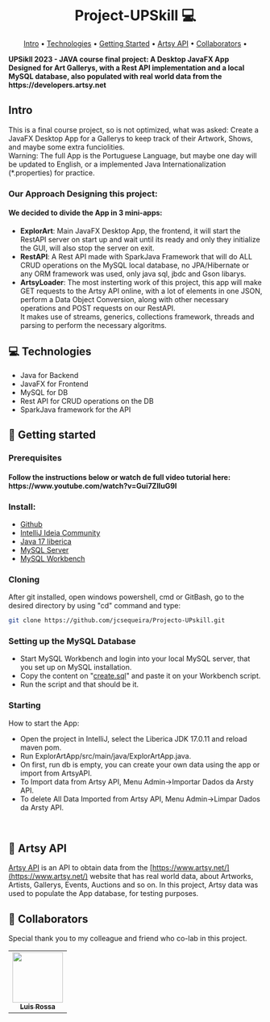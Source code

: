 <h1 align="center" style="font-weight: bold;">Project-UPSkill 💻</h1>

<p align="center">
 <a href="#intro">Intro</a> • 
 <a href="#tech">Technologies</a> • 
 <a href="#started">Getting Started</a> • 
 <a href="#artsy">Artsy API</a> •
 <a href="#colab">Collaborators</a> •
</p>

<p align="left">
    <b>UPSikll 2023 - JAVA course final project: A Desktop JavaFX App Designed for Art Gallerys, with a Rest API implementation and a local MySQL database, also populated with real world data from the https://developers.artsy.net </b>
</p>

<h2 id="intro">Intro</h2>

This is a final course project, so is not optimized, what was asked:
Create a JavaFX Desktop App for a Gallerys to keep track of their Artwork, Shows, and maybe some extra funciolities.<br>
Warning: The full App is the Portuguese Language, but maybe one day will be updated to English, or a implemented Java Internationalization (*.properties) for practice.
<br>
<h3>Our Approach Designing this project:</h3>
<h4>We decided to divide the App in 3 mini-apps:</h4>


- **ExplorArt**: Main JavaFX Desktop App, the frontend, it will start the RestAPI server on start up and wait until its ready and only they initialize the GUI, will also stop the server on exit.
- **RestAPI**: A Rest API made with SparkJava Framework that will do ALL CRUD operations on the MySQL local database, no JPA/Hibernate or any ORM framework was used, only java sql, jbdc and Gson libarys.
- **ArtsyLoader**: The most insterting work of this project, this app will make GET requests to the Artsy API online, with a lot of elements in one JSON, perform a Data Object Conversion, along with other necessary operations and POST requests on our RestAPI.<br>
 It makes use of streams, generics, collections framework, threads and parsing to perform the necessary algoritms. 



<h2 id="technologies">💻 Technologies</h2>

- Java for Backend
- JavaFX for Frontend
- MySQL for DB
- Rest API for CRUD operations on the DB
- SparkJava framework for the API

<h2 id="started">🚀 Getting started</h2>


<h3>Prerequisites</h3>

<h4>Follow the instructions below or watch de full video tutorial here: <br> 
 https://www.youtube.com/watch?v=Gui7ZIIuG9I</h4>

<h3>Install:</h3>

- [Github](https://github.com/git-guides/install-git)
- [IntelliJ Ideia Community](https://www.jetbrains.com/idea/download/download-thanks.html?platform=windows&code=IIC)
- [Java 17 liberica](https://bell-sw.com/pages/downloads/#jdk-17-lts)
- [MySQL Server](https://dev.mysql.com/downloads/installer/)
- [MySQL Workbench](https://dev.mysql.com/downloads/workbench/)
  
  
<h3>Cloning</h3>

After git installed, open windows powershell, cmd or GitBash, go to the desired directory by using "cd" command and type:

```bash
git clone https://github.com/jcsequeira/Projecto-UPskill.git
```

<h3>Setting up the MySQL Database</h2>

- Start MySQL Workbench and login into your local MySQL server, that you set up on MySQL installation.
- Copy the content on "[create.sql](https://github.com/jcsequeira/Projecto-UPskill/blob/master/create.sql)" and paste it on your Workbench script.
- Run the script and that should be it.


<h3>Starting</h3>

How to start the App:

- Open the project in IntelliJ, select the Liberica JDK 17.0.11 and reload maven pom.
- Run ExplorArtApp/src/main/java/ExplorArtApp.java.
- On first, run db is empty, you can create your own data using the app or import from ArtsyAPI.
- To Import data from Artsy API, Menu Admin->Importar Dados da Arsty API.
- To delete All Data Imported from Artsy API, Menu Admin->Limpar Dados da Arsty API.

<br>
<h2 id="artsy">📍 Artsy API</h2>

[Artsy API](https://developers.artsy.net/v2/) is an API to obtain data from the [https://www.artsy.net/](https://www.artsy.net/) website that has real world data, about Artworks, Artists, Gallerys, Events, Auctions and so on.
In this project, Artsy data was used to populate the App database, for testing purposes.



<h2 id="colab">🤝 Collaborators</h2>

Special thank you to my colleague and friend who co-lab in this project.

<table>
  <tr>
    <td align="center">
      <a href="https://github.com/LRossa13">
        <img src="https://avatars.githubusercontent.com/u/144017970?v=4" width="100px;" /><br>
        <sub>
          <b>Luis Rossa</b>
        </sub>
      </a>
    </td>     
  </tr>
</table>
